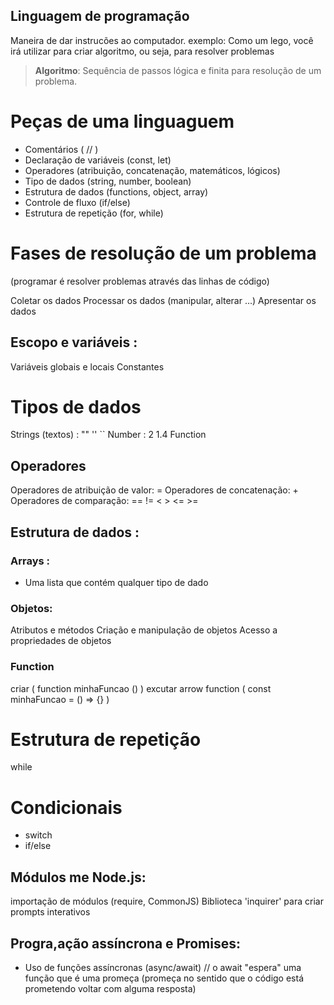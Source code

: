 ## Linguagem de programação

Maneira de dar instrucões ao computador.
exemplo:
    Como um lego, você irá utilizar para criar algoritmo, ou seja, para resolver problemas

> **Algoritmo**: Sequência de passos lógica e finita para resolução de um problema.

# Peças de uma linguaguem

- Comentários ( // )
- Declaração de variáveis (const, let)
- Operadores (atribuição, concatenação, matemáticos, lógicos)
- Tipo de dados (string, number, boolean)
- Estrutura de dados (functions, object, array)
- Controle de fluxo (if/else)
- Estrutura de repetição (for, while)

# Fases de resolução de um problema
(programar é resolver problemas através das linhas de código)

Coletar os dados
Processar os dados (manipular, alterar ...)
Apresentar os dados

## Escopo e variáveis :

Variáveis globais e locais
Constantes


# Tipos de dados

Strings (textos) : "" '' ``
Number : 2  1.4
Function

## Operadores

Operadores de atribuição de valor: =
Operadores de concatenação: +
Operadores de comparação: == !=  < >  <= >=

## Estrutura de dados :

### Arrays :
- Uma lista que contém qualquer tipo de dado

### Objetos:
Atributos e métodos
Criação  e manipulação de objetos
Acesso a propriedades de objetos

### Function
criar ( function minhaFuncao () )
excutar
arrow function ( const minhaFuncao = () => {} )

# Estrutura de repetição
while

# Condicionais
- switch
- if/else

## Módulos me Node.js:

importação de módulos (require, CommonJS)
Biblioteca 'inquirer' para criar prompts interativos

## Progra,ação assíncrona e Promises:

- Uso de funções assíncronas (async/await)  // o await "espera" uma função que é uma promeça (promeça no sentido que o código está prometendo voltar com alguma resposta)